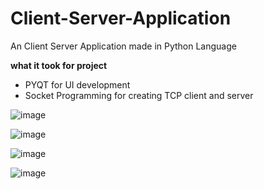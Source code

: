 # Client-Server-Application
An Client Server Application made in Python Language

<b> what it took for project </b>
- PYQT for UI development
- Socket Programming for creating TCP client and server

![image](https://user-images.githubusercontent.com/97716394/215332599-5573a621-f4f1-4961-a4a2-7835ed8736fd.png)

![image](https://user-images.githubusercontent.com/97716394/215332609-4a5569aa-d624-49e0-bc22-cd778dae6343.png)

![image](https://user-images.githubusercontent.com/97716394/215332628-bf2ed936-f89e-4a4a-973f-1204514f9ce0.png)

![image](https://user-images.githubusercontent.com/97716394/215332643-3c1cd9dc-aed2-49f2-b535-b94dff572bf1.png)
